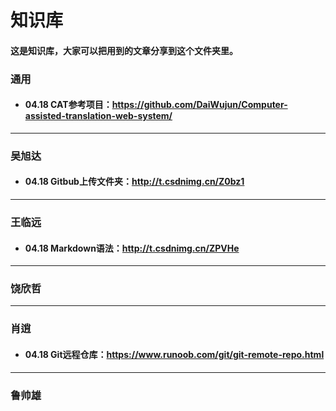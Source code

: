 # 知识库
#### 这是知识库，大家可以把用到的文章分享到这个文件夹里。
### 通用
- #### 04.18 CAT参考项目：https://github.com/DaiWujun/Computer-assisted-translation-web-system/
---
### 吴旭达
- #### 04.18 Gitbub上传文件夹：http://t.csdnimg.cn/Z0bz1
---
### 王临远
- #### 04.18 Markdown语法：http://t.csdnimg.cn/ZPVHe
---
### 饶欣哲
---
### 肖逍
- #### 04.18 Git远程仓库：https://www.runoob.com/git/git-remote-repo.html
---
### 鲁帅雄
